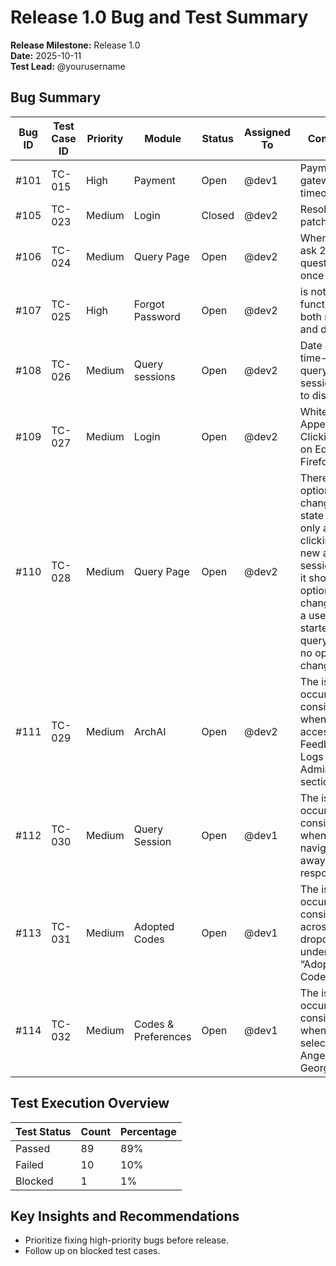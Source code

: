 # Release 1.0 Bug and Test Summary

**Release Milestone:** Release 1.0  
**Date:** 2025-10-11  
**Test Lead:** @yourusername  

## Bug Summary

| Bug ID | Test Case ID | Priority | Module | Status | Assigned To | Comments |
|--------|--------------|----------|--------|--------|-------------|----------|
| #101   | TC-015       | High     | Payment| Open   | @dev1       | Payment gateway timeout |
| #105   | TC-023       | Medium   | Login  | Closed | @dev2       | Resolved in patch 3.0.1 |
| #106   | TC-024       | Medium   | Query Page  | Open | @dev2       | When users ask 2–3 questions at once |
| #107   | TC-025       | High   | Forgot Password  | Open | @dev2       | is not functioning on both mobile and desktop |
| #108   | TC-026       | Medium   | Query sessions  | Open | @dev2       | Date and time-based query sessions fail to display |
| #109   | TC-027       | Medium   | Login  | Open | @dev2       | White Screen Appears After Clicking Login on Edge and Firefox |
| #110   | TC-028       | Medium   | Query Page  | Open | @dev2       | There is no option to change the state names; only after clicking the new advisory session does it show the option to change. But if a user has started a query, there is no option to change it |
| #111   | TC-029       | Medium   | ArchAI  | Open | @dev2       | The issue occurs consistently when accessing Feedback Logs from the Administration section. |
| #112   | TC-030       | Medium     | Query Session| Open   | @dev1       | The issue occurs consistently when navigating away mid-response. |
| #113   | TC-031       | Medium     | Adopted Codes |Open   | @dev1       | The issue occurs consistently across all dropdowns under “Adopted Codes.” |
| #114   | TC-032       | Medium     | Codes & Preferences| Open   | @dev1       | The issue occurs consistently when selecting Los Angeles or Georgia. |

## Test Execution Overview

| Test Status | Count | Percentage |
|-------------|-------|------------|
| Passed      | 89    | 89%        |
| Failed      | 10    | 10%        |
| Blocked     | 1     | 1%         |

## Key Insights and Recommendations

- Prioritize fixing high-priority bugs before release.
- Follow up on blocked test cases.
